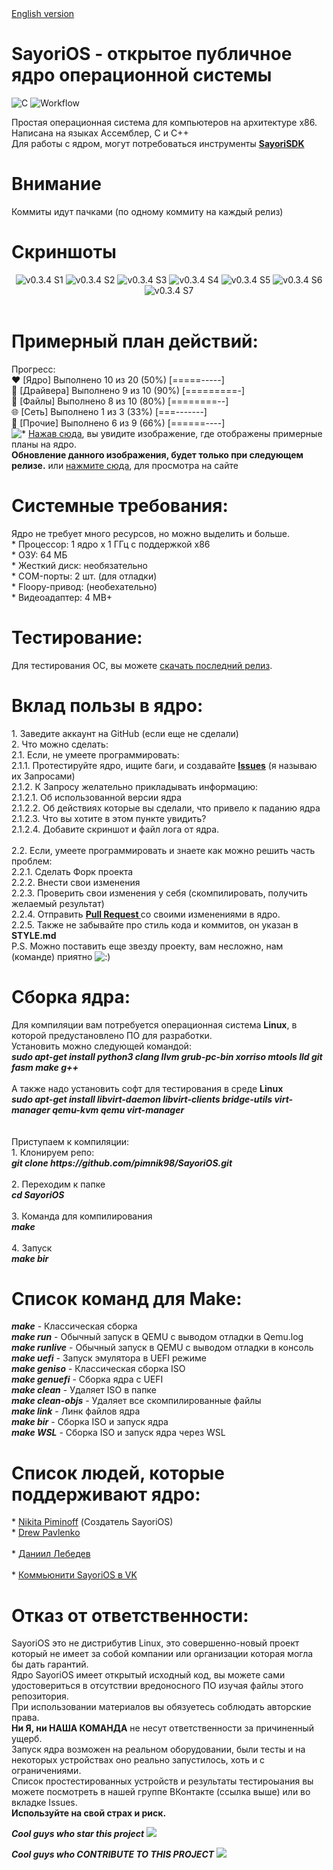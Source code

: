 <html><body>
<a href="README_EN.MD">English version</a>
<h1>SayoriOS - открытое публичное ядро операционной системы</h1>
<img src="https://img.shields.io/badge/c-%2300599C.svg?style=for-the-badge&logo=c&logoColor=white" alt="C">
<img src="https://github.com/pimnik98/SayoriOS/actions/workflows/SayoriOS-AutoBot-Auto.yml/badge.svg" alt="Workflow">
<p>Простая операционная система для компьютеров на архитектуре x86. Написана на языках Ассемблер, C и C++<br>
    Для работы с ядром, могут потребоваться инструменты <a href="https://github.com/pimnik98/SayoriSDK"><b>SayoriSDK</b></a>
</p>
<h1>Внимание</h1>
Коммиты идут пачками (по одному коммиту на каждый релиз) 
<h1>Скриншоты</h1>
<center>
	<img src="https://raw.githubusercontent.com/pimnik98/SayoriOS/screens/screens/v0.3.4/1.png" alt="v0.3.4 S1">
	<img src="https://raw.githubusercontent.com/pimnik98/SayoriOS/screens/screens/v0.3.4/2.png" alt="v0.3.4 S2">
	<img src="https://raw.githubusercontent.com/pimnik98/SayoriOS/screens/screens/v0.3.4/3.png" alt="v0.3.4 S3">
	<img src="https://raw.githubusercontent.com/pimnik98/SayoriOS/screens/screens/v0.3.4/4.png" alt="v0.3.4 S4">
	<img src="https://raw.githubusercontent.com/pimnik98/SayoriOS/screens/screens/v0.3.4/5.png" alt="v0.3.4 S5">
	<img src="https://raw.githubusercontent.com/pimnik98/SayoriOS/screens/screens/v0.3.4/6.png" alt="v0.3.4 S6">
	<img src="https://raw.githubusercontent.com/pimnik98/SayoriOS/screens/screens/v0.3.4/7.png" alt="v0.3.4 S7">
</center><br>
<h1>Примерный план действий:</h1>
<p>
	Прогресс: <br>
	❤ [Ядро] Выполнено 10 из 20 (50%) [=====-----]<br>
	💫 [Драйвера] Выполнено 9 из 10 (90%) [=========-]<br>
	📂 [Файлы] Выполнено 8 из 10 (80%) [========--]<br>
	🌐 [Сеть] Выполнено 1 из 3 (33%) [===-------]<br>
	🔌 [Прочие] Выполнено 6 из 9 (66%) [======----]<br>
	<img src="http://forum.glark.ru/smiles.lm?id=38" alt="*"> <a href="https://raw.githubusercontent.com/pimnik98/SayoriOS/screens/screens/soul.png">Нажав сюда</a>, вы увидите изображение, где отображены примерные планы на ядро.<br>
	<b>Обновление данного изображения, будет только при следующем релизе.</b> или <a href="https://sayorios.piminoff.ru/page/1-plans.html">нажмите сюда</a>, для просмотра на сайте
</p>
<h1>Системные требования:</h1>
<p>
	Ядро не требует много ресурсов, но можно выделить и больше.<br>
	* Процессор: 1 ядро х 1 ГГц c поддержкой x86<br>
	* ОЗУ: 64 МБ<br>
	* Жесткий диск: необязательно<br>
	* COM-порты: 2 шт. (для отладки)<br>
	* Floopy-привод: (необехательно)<br>
	* Видеоадаптер: 4 MB+<br>
</p>
<h1>Тестирование:</h1>
<p>Для тестирования ОС, вы можете <a href="https://github.com/pimnik98/SayoriOS/releases">скачать последний релиз</a>.</p>
<h1>Вклад пользы в ядро:</h1>
<p>
	1. Заведите аккаунт на GitHub (если еще не сделали)<br>
	2. Что можно сделать:<br>
	2.1. Если, не умеете программировать:<br>
	2.1.1. Протестируйте ядро, ищите баги, и создавайте <a href="https://github.com/pimnik98/SayoriOS/issues"><b>Issues</b></a> (я называю их Запросами)<br>
	2.1.2. К Запросу желательно прикладывать информацию:<br>
	2.1.2.1. Об использованной версии ядра<br>
	2.1.2.2. Об действиях которые вы сделали, что привело к паданию ядра<br>
	2.1.2.3. Что вы хотите в этом пункте увидить?<br>
	2.1.2.4. Добавите скриншот и файл лога от ядра.<br>
	<br>
	2.2. Если, умеете программировать и знаете как можно решить часть проблем:<br>
	2.2.1. Сделать Форк проекта<br>
	2.2.2. Внести свои изменения<br>
	2.2.3. Проверить свои изменения у себя (скомпилировать, получить желаемый результат)<br>
	2.2.4. Отправить <a href="https://github.com/pimnik98/SayoriOS/pulls"><b>Pull Request </b></a> со своими изменениями в ядро.<br>
	2.2.5. Также не забывайте про стиль кода и коммитов, он указан в <b>STYLE.md</b>
	<br>
	P.S. Можно поставить еще звезду проекту, вам несложно, нам (команде) приятно <img src="http://forum.glark.ru/smiles.lm?id=32" alt=":)">
</p>
<h1>Сборка ядра:</h1>
<p>
	Для компиляции вам потребуется операционная система <b>Linux</b>, в которой предустановлено ПО для разработки.<br>
	Установить можно следующей командой:<br>
	<b><i>sudo apt-get install python3 clang llvm grub-pc-bin xorriso mtools lld git fasm make g++</b></i><br><br>
	А также надо установить софт для тестирования в среде <b>Linux</b><br>
	<b><i>sudo apt-get install libvirt-daemon libvirt-clients bridge-utils virt-manager qemu-kvm qemu virt-manager</b></i><br><br>
	<br>
	Приступаем к компиляции:<br>
	1. Клонируем репо:<br>
	<b><i>git clone https://github.com/pimnik98/SayoriOS.git</b></i><br><br>
	2. Переходим к папке<br>
	<b><i>cd SayoriOS</b></i><br><br>
	3. Команда для компилирования<br>
	<b><i>make</b></i><br><br>
	4. Запуск<br>
	<b><i>make bir</b></i></p>
<h1>Список команд для Make:</h1>
<p>
	<b><i>make</b></i> - Классическая сборка<br>
	<b><i>make run</b></i> - Обычный запуск в QEMU с выводом отладки в Qemu.log <br>
	<b><i>make runlive</b></i> - Обычный запуск в QEMU с выводом отладки в консоль <br>
	<b><i>make uefi</b></i> - Запуск эмулятора в UEFI режиме<br>
	<b><i>make geniso</b></i> - Классическая сборка ISO <br>
	<b><i>make genuefi</b></i> - Сборка ядра с UEFI <br>
	<b><i>make clean</b></i> - Удаляет ISO в папке <br>
	<b><i>make clean-objs</b></i> - Удаляет все скомпилированные файлы <br>
	<b><i>make link</b></i> - Линк файлов ядра <br>
	<b><i>make bir</b></i> - Сборка ISO и запуск ядра <br>
	<b><i>make WSL</b></i> - Сборка ISO и запуск ядра через WSL <br>
</p>
<h1>Список людей, которые поддерживают ядро:</h1>
<p>
	* <a href="https://github.com/pimnik98">Nikita Piminoff</a> (Создатель SayoriOS)<br>
	* <a href="https://github.com/NDRAEY">Drew Pavlenko</a><br><br>
	* <a href="https://github.com/durisash">Даниил Лебедев</a><br><br>
	* <a href="https://vk.com/sayorios">Коммьюнити SayoriOS в VK</a><br>
</p>
<h1>Отказ от ответственности:</h1>
<p>
	SayoriOS это не дистрибутив Linux, это совершенно-новый проект который не имеет за собой компании или организации которая могла бы дать гарантий. <br>
	Ядро SayoriOS имеет открытый исходный код, вы можете сами удостовериться в отсутствии вредоносного ПО изучая файлы этого репозитория. <br>
	При использовании материалов вы обязуетесь соблюдать авторские права.<br>
	<b>Ни Я, ни НАША КОМАНДА</b> не несут ответственности за причиненный ущерб.<br>
	Запуск ядра возможен на реальном оборудовании, были тесты и на некоторых устройствах оно реально запустилось, хоть и с ограничениями.<br>
Список простестированных устройств и результаты тестироыания вы можете посмотреть в нашей группе ВКонтакте (ссылка выше) или во вкладке Issues.<br>
	<b>Используйте на свой страх и риск.</b>
</p>
<p>
<b><i>Cool guys who star this project</i></b>
<img src="https://reporoster.com/stars/pimnik98/SayoriOS"/>
</p>
<p>
<B><I>Cool guys who CONTRIBUTE TO THIS PROJECT</I></B>
<img src="https://contrib.rocks/image?repo=pimnik98/SayoriOS"/>
</p>
</body></html>

